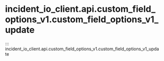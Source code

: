 # incident_io_client.api.custom_field_options_v1.custom_field_options_v1_update

::: incident_io_client.api.custom_field_options_v1.custom_field_options_v1_update
